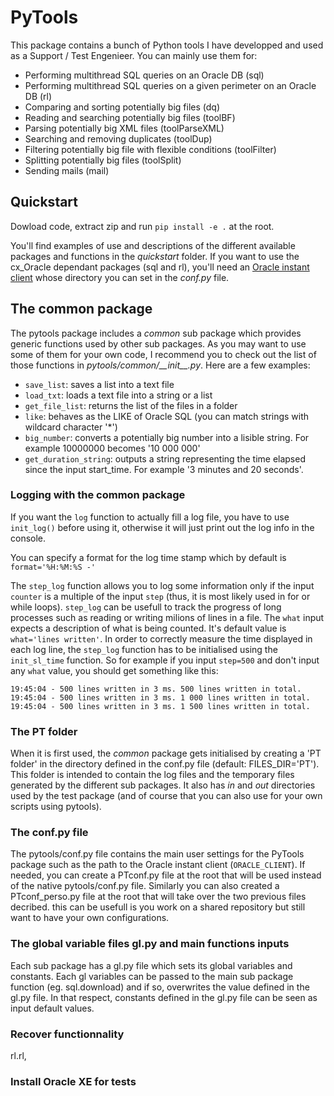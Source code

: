 # PyTools

This package contains a bunch of Python tools I have developped and used as a Support / Test Engenieer.
You can mainly use them for:

- Performing multithread SQL queries on an Oracle DB (sql)
- Performing multithread SQL queries on a given perimeter on an Oracle DB (rl)
- Comparing and sorting potentially big files (dq)
- Reading and searching potentially big files (toolBF)
- Parsing potentially big XML files (toolParseXML)
- Searching and removing duplicates (toolDup)
- Filtering potentially big file with flexible conditions (toolFilter)
- Splitting potentially big files (toolSplit)
- Sending mails (mail)

## Quickstart

Dowload code, extract zip and run `pip install -e .` at the root.

You'll find examples of use and descriptions of the different available packages and functions in the _quickstart_ folder.
If you want to use the cx_Oracle dependant packages (sql and rl), you'll need an [Oracle instant client](https://www.oracle.com/uk/database/technologies/instant-client/downloads.html) whose directory you can set in the _conf.py_ file.

## The common package

The pytools package includes a _common_ sub package which provides generic functions used by other sub packages. As you may want to use some of them for your own code, I recommend you to check out the list of those functions in _pytools/common/\_\_init\_\_.py_. Here are a few examples:

- `save_list`: saves a list into a text file
- `load_txt`: loads a text file into a string or a list
- `get_file_list`: returns the list of the files in a folder
- `like`: behaves as the LIKE of Oracle SQL (you can match strings with wildcard character '\*')
- `big_number`: converts a potentially big number into a lisible string. For example 10000000 becomes '10 000 000'
- `get_duration_string`: outputs a string representing the time elapsed since the input start_time. For example '3 minutes and 20 seconds'.

### Logging with the common package

If you want the `log` function to actually fill a log file, you have to use `init_log()` before using it, otherwise it will just print out the log info in the console.

You can specify a format for the log time stamp which by default is ``format='%H:%M:%S -'``

The `step_log` function allows you to log some information only if the input ``counter`` is a multiple of the input ``step`` (thus, it is most likely used in for or while loops). `step_log` can be usefull to track the progress of long processes such as reading or writing milions of lines in a file. The ``what`` input expects a description of what is being counted. It's default value is  ``what='lines written'``. In order to correctly measure the time displayed in each log line, the ``step_log`` function has to be initialised using the ``init_sl_time`` function. So for example if you input ``step=500`` and don't input any ``what`` value, you should get something like this:

    19:45:04 - 500 lines written in 3 ms. 500 lines written in total.
    19:45:04 - 500 lines written in 3 ms. 1 000 lines written in total.
    19:45:04 - 500 lines written in 3 ms. 1 500 lines written in total.

### The PT folder

When it is first used, the _common_ package gets initialised by creating a 'PT folder' in the directory defined in the conf.py file (default: FILES_DIR='PT'). This folder is intended to contain the log files and the temporary files generated by the different sub packages. It also has _in_ and _out_ directories used by the test package (and of course that you can also use for your own scripts using pytools).

### The conf.py file

The pytools/conf.py file contains the main user settings for the PyTools package such as the path to the Oracle instant client (``ORACLE_CLIENT``). If needed, you can create a PTconf.py file at the root that will be used instead of the native pytools/conf.py file. Similarly you can also created a PTconf_perso.py file at the root that will take over the two previous files decribed. this can be usefull is you work on a shared repository but still want to have your own configurations.

### The global variable files gl.py and main functions inputs

Each sub package has a gl.py file which sets its global variables and constants. Each gl variables can be passed to the main sub package function (eg. sql.download) and if so, overwrites the value defined in the gl.py file. In that respect, constants defined in the gl.py file can be seen as input default values.

### Recover functionnality

rl.rl, 

### Install Oracle XE for tests